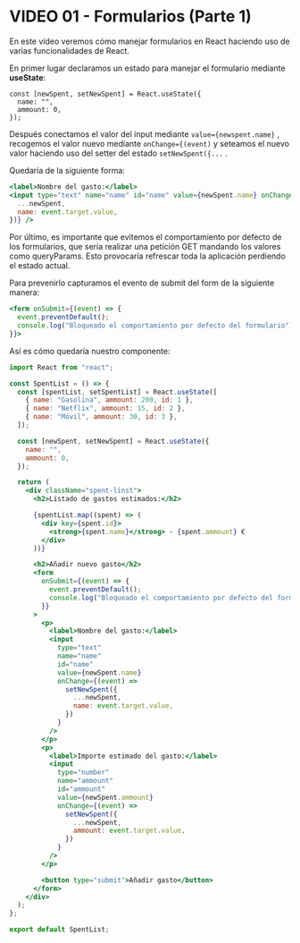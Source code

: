 # VIDEO 01 - Formularios (Parte 1)

En este vídeo veremos cómo manejar formularios en React haciendo uso de varias funcionalidades de React.

En primer lugar declaramos un estado para manejar el formulario mediante **useState**:

```
const [newSpent, setNewSpent] = React.useState({
  name: "",
  ammount: 0,
});
```

Después conectamos el valor del input mediante `value={newspent.name}` , recogemos el valor nuevo mediante `onChange={(event)` y seteamos el nuevo valor haciendo uso del setter del estado `setNewSpent({...` .

Quedaría de la siguiente forma:

```jsx
<label>Nombre del gasto:</label>
<input type="text" name="name" id="name" value={newSpent.name} onChange={(event) => setNewSpent({
  ...newSpent,
  name: event.target.value,
})} />
```

Por último, es importante que evitemos el comportamiento por defecto de los formularios, que sería realizar una petición GET mandando los valores como queryParams. Esto provocaría refrescar toda la aplicación perdiendo el estado actual.

Para prevenirlo capturamos el evento de submit del form de la siguiente manera:

```jsx
<form onSubmit={(event) => {
  event.preventDefault();
  console.log("Bloqueado el comportamiento por defecto del formulario");
}}>
```

Así es cómo quedaría nuestro componente:

```jsx
import React from "react";

const SpentList = () => {
  const [spentList, setSpentList] = React.useState([
    { name: "Gasolina", ammount: 200, id: 1 },
    { name: "Netflix", ammount: 15, id: 2 },
    { name: "Móvil", ammount: 30, id: 3 },
  ]);

  const [newSpent, setNewSpent] = React.useState({
    name: "",
    ammount: 0,
  });

  return (
    <div className="spent-linst">
      <h2>Listado de gastos estimados:</h2>

      {spentList.map((spent) => (
        <div key={spent.id}>
          <strong>{spent.name}</strong> - {spent.ammount} €
        </div>
      ))}

      <h2>Añadir nuevo gasto</h2>
      <form
        onSubmit={(event) => {
          event.preventDefault();
          console.log("Bloqueado el comportamiento por defecto del formulario");
        }}
      >
        <p>
          <label>Nombre del gasto:</label>
          <input
            type="text"
            name="name"
            id="name"
            value={newSpent.name}
            onChange={(event) =>
              setNewSpent({
                ...newSpent,
                name: event.target.value,
              })
            }
          />
        </p>
        <p>
          <label>Importe estimado del gasto:</label>
          <input
            type="number"
            name="ammount"
            id="ammount"
            value={newSpent.ammount}
            onChange={(event) =>
              setNewSpent({
                ...newSpent,
                ammount: event.target.value,
              })
            }
          />
        </p>

        <button type="submit">Añadir gasto</button>
      </form>
    </div>
  );
};

export default SpentList;
```
